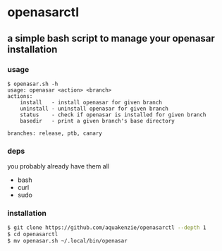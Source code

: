 # openasarctl
## a simple bash script to manage your openasar installation

### usage
```
$ openasar.sh -h
usage: openasar <action> <branch>
actions:
	install   - install openasar for given branch
	uninstall - uninstall openasar for given branch
	status	  - check if openasar is installed for given branch
	basedir   - print a given branch's base directory

branches: release, ptb, canary
```

### deps
you probably already have them all
- bash
- curl
- sudo

### installation
```bash
$ git clone https://github.com/aquakenzie/openasarctl --depth 1
$ cd openasarctl
$ mv openasar.sh ~/.local/bin/openasar
```

